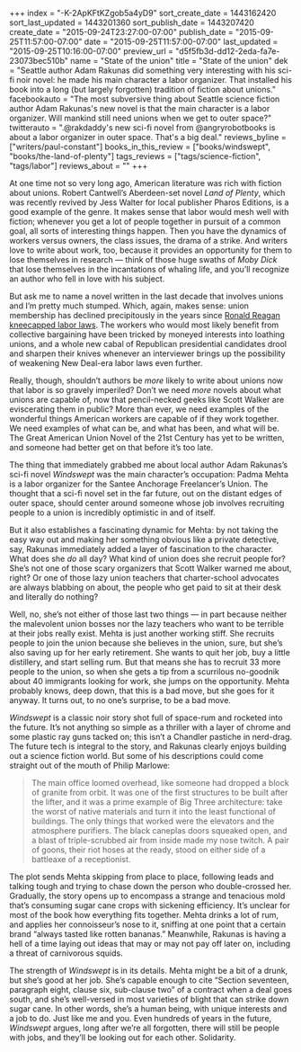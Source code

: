 +++
index = "-K-2ApKFtKZgob5a4yD9"
sort_create_date = 1443162420
sort_last_updated = 1443201360
sort_publish_date = 1443207420
create_date = "2015-09-24T23:27:00-07:00"
publish_date = "2015-09-25T11:57:00-07:00"
date = "2015-09-25T11:57:00-07:00"
last_updated = "2015-09-25T10:16:00-07:00"
preview_url = "d5f5fb3d-dd12-2eda-fa7e-23073bec510b"
name = "State of the union"
title = "State of the union"
dek = "Seattle author Adam Rakunas did something very interesting with his sci-fi noir novel: he made his main character a labor organizer. That installed his book into a long (but largely forgotten) tradition of fiction about unions."
facebookauto = "The most subversive thing about Seattle science fiction author Adam Rakunas's new novel is that the main character is a labor organizer. Will mankind still need unions when we get to outer space?"
twitterauto = ".@rakdaddy's new sci-fi novel from @angryrobotbooks is about a labor organizer in outer space. That's a big deal."
reviews_byline = ["writers/paul-constant"]
books_in_this_review = ["books/windswept", "books/the-land-of-plenty"]
tags_reviews = ["tags/science-fiction", "tags/labor"]
reviews_about = ""
+++

At one time not so very long ago, American literature was rich with fiction about unions. Robert Cantwell’s Aberdeen-set novel *Land of Plenty*, which was recently revived by Jess Walter for local publisher Pharos Editions, is a good example of the genre. It makes sense that labor would mesh well with fiction; whenever you get a lot of people together in pursuit of a common goal, all sorts of interesting things happen. Then you have the dynamics of workers versus owners, the class issues, the drama of a strike. And writers love to write about work, too, because it provides an opportunity for them to lose themselves in research — think of those huge swaths of *Moby Dick* that lose themselves in the incantations of whaling life, and you’ll recognize an author who fell in love with his subject.

But ask me to name a novel written in the last decade that involves unions and I’m pretty much stumped. Which, again, makes sense: union membership has declined precipitously in the years since [Ronald Reagan kneecapped labor laws](http://www.dickmeister.com/id89.html). The workers who would most likely benefit from collective bargaining have been tricked by moneyed interests into loathing unions, and a whole new cabal of Republican presidential candidates drool and sharpen their knives whenever an interviewer brings up the possibility of weakening New Deal-era labor laws even further.

Really, though, shouldn’t authors be *more* likely to write about unions now that labor is so gravely imperiled? Don’t we need *more* novels about what unions are capable of, now that pencil-necked geeks like Scott Walker are eviscerating them in public? More than ever, we need examples of the wonderful things American workers are capable of if they work together. We need examples of what can be, and what has been, and what will be. The Great American Union Novel of the 21st Century has yet to be written, and someone had better get on that before it’s too late.

<div class="break"></div>

The thing that immediately grabbed me about local author Adam Rakunas’s sci-fi novel *Windswept* was the main character’s occupation: Padma Mehta is a labor organizer for the Santee Anchorage Freelancer’s Union. The thought that a sci-fi novel set in the far future, out on the distant edges of outer space, should center around someone whose job involves recruiting people to a union is incredibly optimistic in and of itself. 

But it also establishes a fascinating dynamic for Mehta: by not taking the easy way out and making her something obvious like a private detective, say, Rakunas immediately added a layer of fascination to the character. What does she *do* all day? What kind of union does she recruit people for? She’s not one of those scary organizers that Scott Walker warned me about, right? Or one of those lazy union teachers that charter-school advocates are always blabbing on about, the people who get paid to sit at their desk and literally do nothing?

Well, no, she’s not either of those last two things — in part because neither the malevolent union bosses nor the lazy teachers who want to be terrible at their jobs really exist. Mehta is just another working stiff. She recruits people to join the union because she believes in the union, sure, but she’s also saving up for her early retirement. She wants to quit her job, buy a little distillery, and start selling rum. But that means she has to recruit 33 more people to the union, so when she gets a tip from a scurrilous no-goodnik about 40 immigrants looking for work, she jumps on the opportunity. Mehta probably knows, deep down, that this is a bad move, but she goes for it anyway. It turns out, to no one’s surprise, to be a bad move.

<div class="break"></div>

*Windswept* is a classic noir story shot full of space-rum and rocketed into the future. It’s not anything so simple as a thriller with a layer of chrome and some plastic ray guns tacked on; this isn’t a Chandler pastiche in nerd-drag. The future tech is integral to the story, and Rakunas clearly enjoys building out a science fiction world. But some of his descriptions could come straight out of the mouth of Philip Marlowe:

<blockquote>The main office loomed overhead, like someone had dropped a block of granite from orbit. It was one of the first structures to be built after the lifter, and it was a prime example of Big Three architecture: take the worst of native materials and turn it into the least functional of buildings. The only things that worked were the elevators and the atmosphere purifiers. The black caneplas doors squeaked open, and a blast of triple-scrubbed air from inside made my nose twitch. A pair of goons, their riot hoses at the ready, stood on either side of a battleaxe of a receptionist.</blockquote>

The plot sends Mehta skipping from place to place, following leads and talking tough and trying to chase down the person who double-crossed her. Gradually, the story opens up to encompass a strange and tenacious mold that’s consuming sugar cane crops with sickening efficiency. It’s unclear for most of the book how everything fits together. Mehta drinks a lot of rum, and applies her connoisseur’s nose to it, sniffing at one point that a certain brand “always tasted like rotten bananas.” Meanwhile, Rakunas is having a hell of a time laying out ideas that may or may not pay off later on, including a threat of carnivorous squids.

The strength of *Windswept* is in its details. Mehta might be a bit of a drunk, but she’s good at her job. She’s capable enough to cite “Section seventeen, paragraph eight, clause six, sub-clause two” of a contract when a deal goes south, and she’s well-versed in most varieties of blight that can strike down sugar cane. In other words, she’s a human being, with unique interests and a job to do. Just like me and you. Even hundreds of years in the future, *Windswept* argues, long after we’re all forgotten, there will still be people with jobs, and they’ll be looking out for each other. Solidarity. 